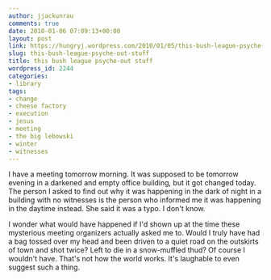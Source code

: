 ```yaml
---
author: jjackunrau
comments: true
date: 2010-01-06 07:09:13+00:00
layout: post
link: https://hungryj.wordpress.com/2010/01/05/this-bush-league-psyche-out-stuff/
slug: this-bush-league-psyche-out-stuff
title: this bush league psyche-out stuff
wordpress_id: 2244
categories:
- library
tags:
- change
- cheese factory
- execution
- jesus
- meeting
- the big lebowski
- winter
- witnesses
---
```


I have a meeting tomorrow morning. It was supposed to be tomorrow evening in a darkened and empty office building, but it got changed today. The person I asked to find out why it was happening in the dark of night in a building with no witnesses is the person who informed me it was happening in the daytime instead. She said it was a typo. I don't know.

I wonder what would have happened if I'd shown up at the time these mysterious meeting organizers actually asked me to. Would I truly have had a bag tossed over my head and been driven to a quiet road on the outskirts of town and shot twice? Left to die in a snow-muffled thud? Of course I wouldn't have. That's not how the world works. It's laughable to even suggest such a thing.
